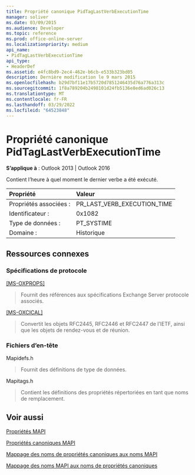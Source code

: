 ```yaml
---
title: Propriété canonique PidTagLastVerbExecutionTime
manager: soliver
ms.date: 03/09/2015
ms.audience: Developer
ms.topic: reference
ms.prod: office-online-server
ms.localizationpriority: medium
api_name:
- PidTagLastVerbExecutionTime
api_type:
- HeaderDef
ms.assetid: e4fc8bd9-2ec4-462e-b6cb-e533b323bd05
description: Dernière modification le 9 mars 2015
ms.openlocfilehash: b29d7bf11e17b5720d7851246435d76a776a313c
ms.sourcegitcommit: 1f8a789204b2498101d24fb5136e8ed6ad026c13
ms.translationtype: MT
ms.contentlocale: fr-FR
ms.lasthandoff: 03/29/2022
ms.locfileid: "64523848"
---
```

# <a name="pidtaglastverbexecutiontime-canonical-property"></a>Propriété canonique PidTagLastVerbExecutionTime

  
  
**S’applique à** : Outlook 2013 | Outlook 2016 
  
Contient l’heure à quel moment le dernier verbe a été exécuté.
  
|Propriété|Valeur|
|:-----|:-----|
|Propriétés associées :  <br/> |PR_LAST_VERB_EXECUTION_TIME  <br/> |
|Identificateur :  <br/> |0x1082  <br/> |
|Type de données :  <br/> |PT_SYSTIME  <br/> |
|Domaine :  <br/> |Historique  <br/> |
   
## <a name="related-resources"></a>Ressources connexes

### <a name="protocol-specifications"></a>Spécifications de protocole

[[MS-OXPROPS]](https://msdn.microsoft.com/library/f6ab1613-aefe-447d-a49c-18217230b148%28Office.15%29.aspx)
  
> Fournit des références aux spécifications Exchange Server protocole associés.
    
[[MS-OXCICAL]](https://msdn.microsoft.com/library/a685a040-5b69-4c84-b084-795113fb4012%28Office.15%29.aspx)
  
> Convertit les objets RFC2445, RFC2446 et RFC2447 de l’IETF, ainsi que les objets de rendez-vous et de réunion.
    
### <a name="header-files"></a>Fichiers d’en-tête

Mapidefs.h
  
> Fournit des définitions de type de données.
    
Mapitags.h
  
> Contient les définitions des propriétés répertoriées en tant que noms de remplacement.
    
## <a name="see-also"></a>Voir aussi



[Propriétés MAPI](mapi-properties.md)
  
[Propriétés canoniques MAPI](mapi-canonical-properties.md)
  
[Mappage des noms de propriétés canoniques aux noms MAPI](mapping-canonical-property-names-to-mapi-names.md)
  
[Mappage des noms MAPI aux noms de propriétés canoniques](mapping-mapi-names-to-canonical-property-names.md)

